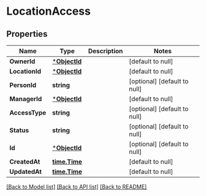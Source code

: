 # LocationAccess

## Properties
Name | Type | Description | Notes
------------ | ------------- | ------------- | -------------
**OwnerId** | [***ObjectId**](ObjectID.md) |  | [default to null]
**LocationId** | [***ObjectId**](ObjectID.md) |  | [default to null]
**PersonId** | **string** |  | [optional] [default to null]
**ManagerId** | [***ObjectId**](ObjectID.md) |  | [default to null]
**AccessType** | **string** |  | [optional] [default to null]
**Status** | **string** |  | [optional] [default to null]
**Id** | [***ObjectId**](ObjectID.md) |  | [optional] [default to null]
**CreatedAt** | [**time.Time**](time.Time.md) |  | [default to null]
**UpdatedAt** | [**time.Time**](time.Time.md) |  | [default to null]

[[Back to Model list]](../README.md#documentation-for-models) [[Back to API list]](../README.md#documentation-for-api-endpoints) [[Back to README]](../README.md)


